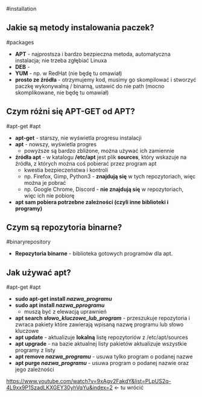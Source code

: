 #installation 
## Jakie są metody instalowania paczek?
#packages
- **APT** - najprostsza i bardzo bezpieczna metoda, automatyczna instalacja; nie trzeba zgłębiać Linuxa
- **DEB** - 
- **YUM** - np. w RedHat (nie będę tu omawiał)
- **prosto ze źródła** - otrzymujemy kod, musimy go skompilować i stworzyć paczkę wykonywalną / binarną, ustawić do nie path (mocno skomplikowane, nie będę tu omawiał)

## Czym różni się APT-GET od APT?
#apt-get #apt
- **apt-get** - starszy, nie wyświetla progresu instalacji
- **apt** - nowszy, wyświetla progres
	- powyższe są bardzo zbliżone, można używać ich zamiennie
- **źródła apt** - w katalogu **/etc/apt** jest plik **sources**, który wskazuje na źródła, z których można coś pobierać przez program apt
	- kwestia bezpieczeństwa i kontroli
	- np. Firefox, Gimp, Python3 - **znajdują się** w tych repozytoriach, więc można je pobrać
	- np. Google Chrome, Discord - **nie znajdują się** w repozytoriach, więc ich nie pobiorę
- **apt sam pobiera potrzebne zależności (czyli inne biblioteki i programy)**

## Czym są repozytoria binarne?
#binaryrepository
- **Repozytoria binarne** - biblioteka gotowych programów dla apt.

## Jak używać apt?
#apt-get #apt 
- **sudo apt-get install *nazwa_programu***
- **sudo apt install *nazwa_pprogramu***
	- muszą być z elewacją uprawnień
- **apt search *słowo_kluczowe_lub_program*** - przeszukuje repozytoria i zwraca pakiety które zawierają wpisaną nazwę programu lub słowo kluczowe
- **apt update** - aktualizuje **lokalną** listę repozytoriów z /etc/apt/sources
- **apt upgrade** - na bazie aktualnej listy pakietów aktualizuje wszystkie programy z listy
- **apt remove *nazwa_programu*** - usuwa tylko program o podanej nazwe
- **apt purge *nazwa_programu*** - usuwa program o podanej nazwie oraz jego zależności

https://www.youtube.com/watch?v=9xAgv2FakdY&list=PLpUS2q-4L9xx9P1SzadLKXGEY30yhVqYu&index=2 <- tu wrócić